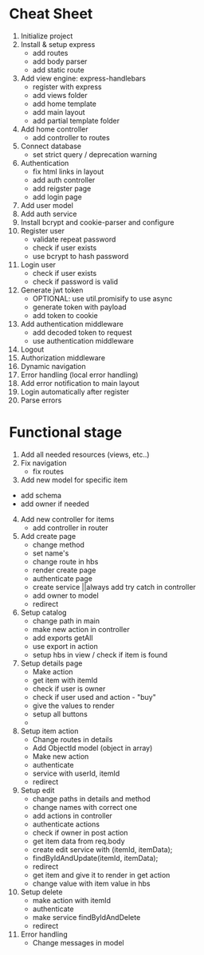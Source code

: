 # Cheat Sheet

1. Initialize project
2. Install & setup express
    * add routes
    * add body parser
    * add static route
3. Add view engine: express-handlebars
    * register with express
    * add views folder
    * add home template 
    * add main layout
    * add partial template folder
4. Add home controller
    * add controller to routes
5. Connect database
    * set strict query / deprecation warning
6. Authentication
    * fix html links in layout
    * add auth controller
    * add reigster page
    * add login page
7. Add user model
8. Add auth service
9. Install bcrypt and cookie-parser and configure
10. Register user
    * validate repeat password
    * check if user exists
    * use bcrypt to hash password
11. Login user
    * check if user exists
    * check if password is valid
12. Generate jwt token
    * OPTIONAL: use util.promisify to use async
    * generate token with payload
    * add token to cookie
13. Add authentication middleware
    * add decoded token to request
    * use authentication middleware
14. Logout
15. Authorization middleware
16. Dynamic navigation
17. Error handling (local error handling)
18. Add error notification to main layout
19. Login automatically after register
20. Parse errors

# Functional stage

1. Add all needed resources (views, etc..)
2. Fix navigation
    * fix routes
3. Add new model for specific item
 * add schema
 * add owner if needed
4. Add new controller for items
    * add controller in router
5. Add create page
    * change method
    * set name's
    * change route in hbs
    * render create page
    * authenticate page
    * create service ||always add try catch in controller
    * add owner to model
    * redirect
6. Setup catalog 
    * change path in main
    * make new action in controller
    * add exports getAll
    * use export in action
    * setup hbs in view / check if item is found
7. Setup details page
    * Make action
    * get item with itemId
    * check if user is owner
    * check if user used and action - "buy"
    * give the values to render
    * setup all buttons
    * 
8. Setup item action
    * Change routes in details
    * Add ObjectId model (object in array)
    * Make new action
    * authenticate
    * service with userId, itemId
    * redirect
9. Setup edit
    * change paths in details and method 
    * change names with correct one
    * add actions in controller
    * authenticate actions
    * check if owner in post action
    * get item data from req.body
    * create edit service with (itemId, itemData);
    * findByIdAndUpdate(itemId, itemData);
    * redirect 
    * get item and give it to render in get action
    * change value with item value in hbs
10. Setup delete
    * make action with itemId
    * authenticate
    * make service findByIdAndDelete
    * redirect
11. Error handling
    * Change messages in model

    

